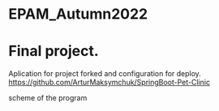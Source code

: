 # EPAM_Autumn2022
# Final project.

Aplication for project forked and configuration for deploy.
https://github.com/ArturMaksymchuk/SpringBoot-Pet-Clinic


scheme of the program
